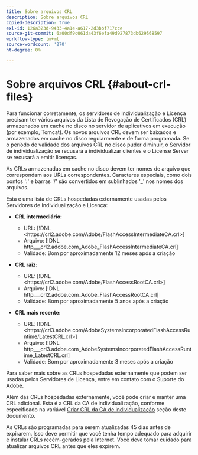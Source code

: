 ```yaml
---
title: Sobre arquivos CRL
description: Sobre arquivos CRL
copied-description: true
exl-id: 126a323d-9433-4a1e-a617-2d3bbf717cce
source-git-commit: 6a00df9c061da43f6efa49d927873db629568597
workflow-type: tm+mt
source-wordcount: '270'
ht-degree: 0%

---
```


# Sobre arquivos CRL {#about-crl-files}

Para funcionar corretamente, os servidores de Individualização e Licença precisam ter vários arquivos da Lista de Revogação de Certificados (CRL) armazenados em cache no disco no servidor de aplicativos em execução (por exemplo, Tomcat). Os novos arquivos CRL devem ser baixados e armazenados em cache no disco regularmente e de forma programada. Se o período de validade dos arquivos CRL no disco puder diminuir, o Servidor de individualização se recusará a individualizar clientes e o License Server se recusará a emitir licenças.

As CRLs armazenadas em cache no disco devem ter nomes de arquivo que correspondam aos URLs correspondentes. Caracteres especiais, como dois pontos &#39;:&#39; e barras &#39;/&#39; são convertidos em sublinhados &#39;_&#39; nos nomes dos arquivos.

Esta é uma lista de CRLs hospedadas externamente usadas pelos Servidores de Individualização e Licença:

* **CRL intermediário:**

   * URL: [!DNL <ht<span></span>tps://crl2.adobe.com/Adobe/FlashAccessIntermediateCA.crl>]
   * Arquivo: [!DNL http___crl2.adobe.com_Adobe_FlashAccessIntermediateCA.crl]
   * Validade: Bom por aproximadamente 12 meses após a criação

* **CRL raiz:**

   * URL: [!DNL <ht<span></span>tps://crl2.adobe.com/Adobe/FlashAccessRootCA.crl>]
   * Arquivo: [!DNL http___crl2.adobe.com_Adobe_FlashAccessRootCA.crl]
   * Validade: Bom por aproximadamente 5 anos após a criação

* **CRL mais recente:**

   * URL: [!DNL <ht<span></span>tps://crl3.adobe.com/AdobeSystemsIncorporatedFlashAccessRuntime/LatestCRL.crl>]
   * Arquivo: [!DNL http___crl3.adobe.com_AdobeSystemsIncorporatedFlashAccessRuntime_LatestCRL.crl]
   * Validade: Bom por aproximadamente 3 meses após a criação

Para saber mais sobre as CRLs hospedadas externamente que podem ser usadas pelos Servidores de Licença, entre em contato com o Suporte do Adobe.

<!---

Commenting out because of a security vulnerability reported in Jira PSIRT-20689. 

The following are externally hosted CRLs that are used only by the License Servers:

* URL: `https://crl2.adobe.com/Adobe/FlashAccessIndividualizationCA.crl`

* File: `http___crl2.adobe.com_Adobe_FlashAccessIndividualizationCA.crl`

* Validity: Good for approximately 3 months from creation

* URL: `https://individualization-crl.primetime.adobe.com/FlashAccessIndividualizationCA.crl`

* File: `http___individualization-crl.primetime.adobe.com_FlashAccessIndividualizationCA.crl`

* Validity: Good for approximately 3 months from creation

* URL: `https://individualization-crl.s3-website-us-east-1.amazonaws.com/FlashAccessIndividualizationCA.crl`

* File: `http___individualization-crl.s3-website-us-east-1.amazonaws.com_FlashAccessIndividualizationCA.crl`

* Validity: Good for approximately 3 months from creation

--->

Além das CRLs hospedadas externamente, você pode criar e manter uma CRL adicional. Esta é a CRL da CA de individualização, conforme especificado na variável [Criar CRL da CA de individualização](../../../on-premises-i15n-server/server-configuration-section/server-properties/create-i15n-ca-crl.md) seção deste documento.

As CRLs são programadas para serem atualizadas 45 dias antes de expirarem. Isso deve permitir que você tenha tempo adequado para adquirir e instalar CRLs recém-gerados pela Internet. Você deve tomar cuidado para atualizar arquivos CRL antes que eles expirem.
